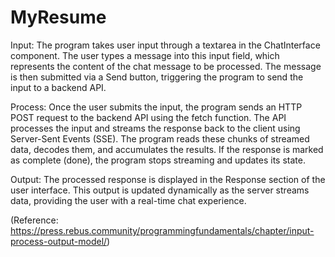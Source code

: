 # MyResume


Input:
The program takes user input through a textarea in the ChatInterface component. The user types a message into this input field, which represents the content of the chat message to be processed. The message is then submitted via a Send button, triggering the program to send the input to a backend API.


Process:
Once the user submits the input, the program sends an HTTP POST request to the backend API using the fetch function. The API processes the input and streams the response back to the client using Server-Sent Events (SSE). The program reads these chunks of streamed data, decodes them, and accumulates the results. If the response is marked as complete (done), the program stops streaming and updates its state.

Output:
The processed response is displayed in the Response section of the user interface. This output is updated dynamically as the server streams data, providing the user with a real-time chat experience.

(Reference: https://press.rebus.community/programmingfundamentals/chapter/input-process-output-model/)
